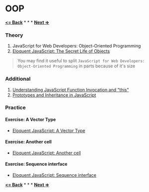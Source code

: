 # OOP

**[<= Back](../04-high-order-functions/high-order-functions.md)**		*	*	*	**[Next =>](../06-project-elife/project-elife.md)**

### Theory

1. JavaScript for Web Developers: Object-Oriented Programming
1. [Eloquent JavaScript: The Secret Life of Objects](http://eloquentjavascript.net/06_object.html)

> You may find it useful to split `JavaScript for Web Developers: Object-Oriented Programming` in parts because of it's size

### Additional

1. [Understanding JavaScript Function Invocation and "this"](http://yehudakatz.com/2011/08/11/understanding-javascript-function-invocation-and-this/)
1. [Prototypes and Inheritance in JavaScript](https://msdn.microsoft.com/en-us/magazine/ff852808.aspx)

### Practice

#### Exercise: A Vector Type
 
* [Eloquent JavaScript: A Vector Type](http://eloquentjavascript.net/06_object.html#h_zO8FRQBMAy)
 
#### Exercise: Another cell
 
* [Eloquent JavaScript: Another cell](http://eloquentjavascript.net/06_object.html#h_nLNNevzcF7)
 
#### Exercise: Sequence interface
 
* [Eloquent JavaScript: Sequence interface](http://eloquentjavascript.net/06_object.html#h_a0w19Kx5iq)

**[<= Back](../04-high-order-functions/high-order-functions.md)**		*	*	*	**[Next =>](../06-project-elife/project-elife.md)**